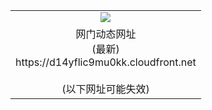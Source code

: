 ﻿<table>
  <tr></tr>
  <tr><td colspan=2 align=center><img src="https://d14yflic9mu0kk.cloudfront.net/Up/oGate.jpg" /></td></tr>
  <tr><td colspan=2 align=center>网门动态网址<br/>(最新)
<br>https://d14yflic9mu0kk.cloudfront.net
<br/><br/>(以下网址可能失效)
    </td>
  </tr>
</table>
